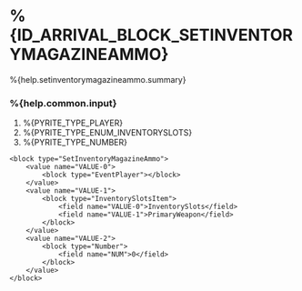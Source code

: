 # %{ID_ARRIVAL_BLOCK_SETINVENTORYMAGAZINEAMMO}

%{help.setinventorymagazineammo.summary}

### %{help.common.input}

1. %{PYRITE_TYPE_PLAYER}
2. %{PYRITE_TYPE_ENUM_INVENTORYSLOTS}
3. %{PYRITE_TYPE_NUMBER}

```
<block type="SetInventoryMagazineAmmo">
    <value name="VALUE-0">
        <block type="EventPlayer"></block>
    </value>
    <value name="VALUE-1">
        <block type="InventorySlotsItem">
            <field name="VALUE-0">InventorySlots</field>
            <field name="VALUE-1">PrimaryWeapon</field>
        </block>
    </value>
    <value name="VALUE-2">
        <block type="Number">
            <field name="NUM">0</field>
        </block>
    </value>
</block>
```